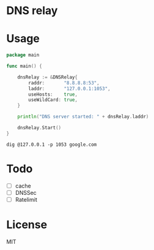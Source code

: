 # DNS relay

# Usage
```go
package main

func main() {

	dnsRelay := &DNSRelay{
		raddr:       "8.8.8.8:53",
		laddr:       "127.0.0.1:1053",
		useHosts:    true,
		useWildCard: true,
	}

	println("DNS server started: " + dnsRelay.laddr)

	dnsRelay.Start()
}
```

```shell
dig @127.0.0.1 -p 1053 google.com
```

# Todo

- [ ] cache
- [ ] DNSSec
- [ ] Ratelimit

# License
MIT